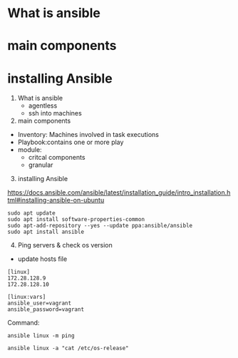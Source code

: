 # What is ansible
# main components
# installing Ansible

1. What is ansible
   * agentless
   * ssh into machines 
2. main components
  * Inventory: Machines involved in task executions
  * Playbook:contains one or more play
  * module: 
    * critcal components
    * granular
  
3. installing Ansible

https://docs.ansible.com/ansible/latest/installation_guide/intro_installation.html#installing-ansible-on-ubuntu
```
sudo apt update
sudo apt install software-properties-common
sudo apt-add-repository --yes --update ppa:ansible/ansible
sudo apt install ansible
```

4. Ping servers & check os version
* update hosts file
```
[linux]
172.28.128.9
172.28.128.10

[linux:vars]
ansible_user=vagrant
ansible_password=vagrant
```

Command:
```
ansible linux -m ping

ansible linux -a "cat /etc/os-release"
```
